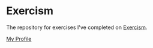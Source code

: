 # Exercism

The repository for exercises I've completed on [Exercism][].

[My Profile][]

[exercism]: http://exercism.io/
[my profile]: https://exercism.org/profiles/gizemnkorkmaz
